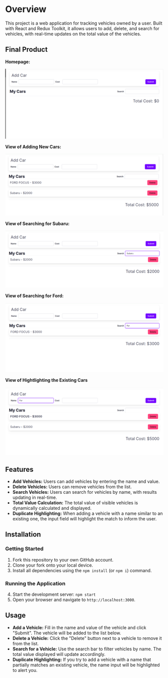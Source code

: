 # Overview

This project is a web application for tracking vehicles owned by a user. Built with React and Redux Toolkit, it allows users to add, delete, and search for vehicles, with real-time updates on the total value of the vehicles.

## Final Product

**Homepage:**

!["View of Homepage"](/public/docs/screenshots/homepage.png)

**View of Adding New Cars:**

!["View of Adding New cars"](/public/docs/screenshots/add-new-car.png)

**View of Searching for Subaru:**

!["View of Searching for Subaru"](/public/docs/screenshots/search-for-subaru.png)

**View of Searching for Ford:**

!["View of Searching for Ford"](/public/docs/screenshots/search-for-ford.png)

**View of Hightlighting the Existing Cars**

!["View of Hightlighting the Existing Cars"](/public/docs/screenshots/highlight-the-existing-cars.png)

## Features

* **Add Vehicles:** Users can add vehicles by entering the name and value.
* **Delete Vehicles:** Users can remove vehicles from the list.
* **Search Vehicles:** Users can search for vehicles by name, with results updating in real-time.
* **Total Value Calculation:** The total value of visible vehicles is dynamically calculated and displayed.
* **Duplicate Highlighting:** When adding a vehicle with a name similar to an existing one, the input field will highlight the match to inform the user.

## Installation

### Getting Started
1. Fork this repository to your own GitHub account.
2. Clone your fork onto your local device.
3. Install all dependencies using the `npm install` (or `npm i`) command.

### Running the Application
4. Start the development server: `npm start`
5. Open your browser and navigate to `http://localhost:3000`.

## Usage

* **Add a Vehicle:** Fill in the name and value of the vehicle and click "Submit". The vehicle will be added to the list below.
* **Delete a Vehicle:** Click the "Delete" button next to a vehicle to remove it from the list.
* **Search for a Vehicle:** Use the search bar to filter vehicles by name. The total value displayed will update accordingly.
* **Duplicate Highlighting:** If you try to add a vehicle with a name that partially matches an existing vehicle, the name input will be highlighted to alert you.
